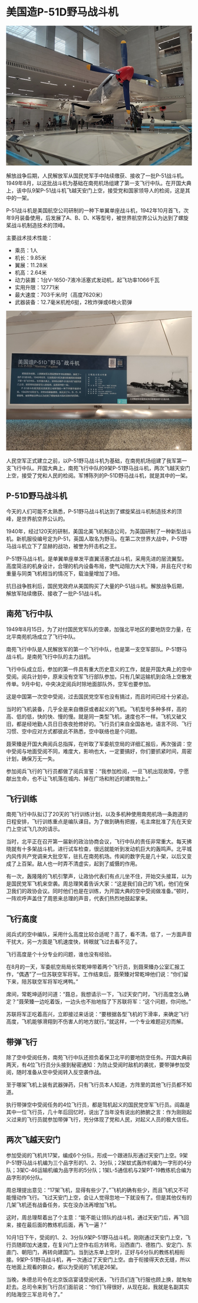 # 美国造P-51D野马战斗机

![](./images/U.S.P-51D-Mustang-Fighter-2.jpg)

解放战争后期，人民解放军从国民党军手中陆续缴获、接收了一批P-51战斗机。1949年8月，以这批战斗机为基础在南苑机场组建了第一支飞行中队。在开国大典上，该中队9架P-51战斗机飞越天安门上空，接受党和国家领导人的检阅，这是其中的一架。

P-51战斗机是美国航空公司研制的一种下单翼单座战斗机，1942年10月首飞，次年9月装备使用，后发展了A、B、D、K等型号，被世界航空界公认为达到了螺旋桨战斗机制造技术的顶峰。

主要战术技术性能：

- 乘员：1人
- 机长：9.85米
- 翼展：11.28米
- 机高：2.64米
- 动力装置：1台V-1650-7液冷活塞式发动机，起飞功率1066千瓦
- 实用升限：12771米
- 最大速度：703千米/时（高度7620米）
- 武器装备：12.7毫米机枪6挺，2枚炸弹或6枚火箭弹

![](./images/U.S.P-51D-Mustang-Fighter-1.jpg)

人民空军正式建立之前，以P-51野马战斗机为基础，在南苑机场组建了我军第一支飞行中队。开国大典上，南苑飞行中队的9架P-51野马战斗机，两次飞越天安门上空，接受了党和人民的检阅。军博陈列的P-51D野马战斗机，就是其中的一架。

## P-51D野马战斗机

今天的人们可能不太熟悉，P-51野马战斗机达到了螺旋桨战斗机制造技术的顶峰，是世界航空界公认的。

1940年，经过120天的研制，美国北美飞机制造公司，为英国研制了一种新型战斗机。新机服役编号定为P-51，英国人取名为野马。在第二次世界大战中，P-51野马战斗机立下了显赫的战功，被誉为歼击机之王。

P-51野马战斗机，是单翼单座单发平直翼活塞式战斗机，采用先进的层流翼型。高度简洁的机身设计，合理的机内设备布局，使气动阻力大大下降，并且在尺寸和重量与同类飞机相当的情况下，载油量增加了3倍。

抗日战争胜利后，国民党政府从美国购买了大量的P-51战斗机。解放战争后期，解放军陆续缴获、接收了一批P-51战斗机。

## 南苑飞行中队

1949年8月15日，为了对付国民党军队的空袭，加强北平地区的要地防空力量，在北平南苑机场成立了飞行中队。

南苑飞行中队是人民解放军的第一个飞行中队，也是第一支空军部队。P-51野马战斗机，是南苑飞行中队的主力战机。

飞行中队成立后，参加的第一件具有重大历史意义的工作，就是开国大典上的空中受阅。阅兵计划中，原来没有空军飞行部队参加，只有几架运输机到会场上空散发传单。9月中旬，中央决定阅兵时除地面部队外，空军也要参加。

这是中国第一次空中受阅，过去国民党空军也没有搞过，而且时间已经十分紧迫。

当时的飞机装备，几乎全是来自缴获或者起义的飞机。飞机型号多种多样，高的高、低的低，快的快、慢的慢。就是同一类型飞机，速度也不一样。飞机又破又旧，都是经地勤人员日日夜夜抢修好的。飞行员们来自全国各地，语言不同、飞行习惯、空中应对方式都彼此不熟悉，空中联络也是个问题。

聂荣臻是开国大典阅兵总指挥，在听取了军委航空局的详细汇报后，再次强调：空中受阅与地面受阅不同，难度大，影响也大，一定要搞好，你们要抓紧时间，周密计划，确保万无一失。

参加阅兵飞行的飞行员都做了阅兵宣誓：“我参加检阅，一旦飞机出现故障，宁愿献出生命，也不让飞机落在城内、掉在广场和附近的建筑物上。”

## 飞行训练

南苑飞行中队拟订了20天的飞行训练计划，以及多机种使用南苑机场一条跑道的日程安排，飞行训练重点是编队课目。为了做到确有把握，毛主席批准了先在天安门上空试飞几次的请示。

当时，北平正在召开第一届新的政治协商会议，飞行中队的责任非常重大。每天拂晓就有十多架战斗机，进行试车检查，很远就能听到发动机巨大的轰鸣声。北平城内风传共产党调来大批空军，驻扎在南苑机场。传闻的数字先是几十架，以后又变成了上百架。敌人也一时弄不清虚实，起到了威慑的作用。

有一次，轰隆隆的飞机引擎声，让政协代表们有点儿坐不住，开始交头接耳，以为是国民党军飞机来空袭。周总理笑着告诉大家：“这是我们自己的飞机，他们在保卫我们的政协会议。同时他们也是在训练，为开国大典的空中受阅做准备。”顿时，一阵欢呼声盖住了周恩来总理的声音，代表们热烈地鼓起掌来。

## 飞行高度

阅兵式的空中编队，采用什么高度比较合适呢？高了，看不清。低了，一方面声音干扰大，另一方面是飞机速度快，转眼就飞过去看不见了。

飞行高度是个十分专业的问题，谁也没有经验。

在8月的一天，军委航空局局长常乾坤带着两个飞行员，到聂荣臻办公室汇报工作，“偶遇”了一位苏联空军将军。工作结束后，聂荣臻对常乾坤他们说：“你们留下来，陪苏联空军将军吃烤鸭。”

席间，常乾坤适时问道：“聂总，我想请示一下，飞过天安门时，飞行高度怎么确定？”聂荣臻一边吃着饭，一边头也不抬地指了下苏联将军：“这个问题，你问他。”

苏联将军正吃着高兴，立即接过来话说：“要根据各型飞机的下滑率，来确定飞行高度，飞机能够滑翔到不伤害人的地方就行。”就这样，一个专业难题迎刃而解。

## 带弹飞行

除了空中受阅任务，南苑飞行中队还担负着保卫北平的要地防空任务。开国大典前两天，有4位飞行员分头接到秘密通知：为防止受阅时敌机的袭扰，要带弹参加受阅，随时准备从空中受阅转入反空袭作战。

至于哪架飞机上装有武器弹药，只有飞行员本人知道，方阵里的其他飞行员都不知道。

执行带弹空中受阅任务的4位飞行员，都是驾机起义的国民党空军飞行员。阎磊是其中一位飞行员，几十年后回忆时，说出了当年没有说出的肺腑之言：作为刚刚起义过来的飞行员就参加带弹飞行，充分体现了党和人民，对起义人员的极大信任。

## 两次飞越天安门

参加受阅的飞机共17架，编成6个分队，形成一个跟进队形通过天安门上空。9架P-51野马战斗机编为三个品字形的1、2、3分队；2架蚊式轰炸机编为一字形的4分队；3架C-46运输机编为品字形的5分队；1架L-5通信机与2架PT-19教练机合编为品字形的6分队。

周总理提出意见：“17架飞机，显得有些少了。”飞机的确有些少，而且飞机又不可能慢动作飞行。飞过天安门上空，会让人觉得忽地一下就没有了。但是其他仅有的几架飞机还有战备任务，实在没办法再增加飞机。

这时，周总理帮着出了个主意：“能不能让领队的战斗机，通过天安门后，再飞回来，接在最后面的教练机后面，再飞一遍？”

10月1日下午，受阅的1、2、3分队9架P-51野马战斗机，刚刚通过天安门上空，飞行员随即加大速度，在复兴门上空作右后方转弯。沿西直门、德胜门、安定门、东直门、朝阳门，再转向建国门。当到达东单上空时，正好与6分队的教练机相衔接。9架P-51野马战斗机，再一次通过了天安门上空。由于衔接得天衣无缝，所以在地面上观看的群众，都以为受阅的飞机是26架。

当晚，朱德总司令在北京饭店宴请受阅代表，飞行员们连飞行服也顾上换，就匆匆赶去。总司令来到飞行员们面前说：“你们飞得很好，从现在起，我就是名副其实的陆海空三军总司令了。”